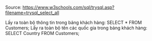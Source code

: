 Source: https://www.w3schools.com/sql/trysql.asp?filename=trysql_select_all

Lấy ra toàn bộ thông tin trong bảng khách hàng: SELECT * FROM Customers;
Lấy ra toàn bộ tên các quốc gia trong bảng khách hàng: SELECT Country FROM Customers;